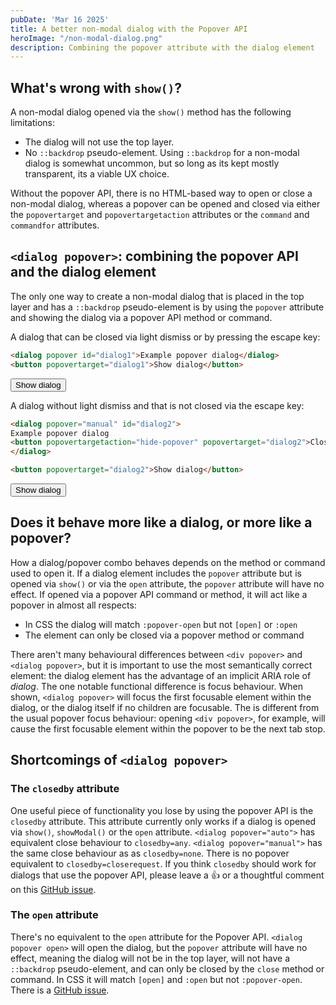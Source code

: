 ```yaml
---
pubDate: 'Mar 16 2025'
title: A better non-modal dialog with the Popover API
heroImage: "/non-modal-dialog.png"
description: Combining the popover attribute with the dialog element
---
```


<style>
::backdrop {
    background-color: rgba(0,0,0,.1) !important;
  }

  dialog {
    padding: 8px 12px;
    left: 16px;
    bottom: 16px;
    top: auto;
    right: auto;
  }

</style>

## What's wrong with `show()`?

A non-modal dialog opened via the `show()` method has the following limitations:

- The dialog will not use the top layer.
- No `::backdrop` pseudo-element. Using `::backdrop` for a non-modal dialog is somewhat uncommon, but so long as its kept mostly transparent, its a viable UX choice.

Without the popover API, there is no HTML-based way to open or close a non-modal dialog, whereas a popover can be opened and closed via either the `popovertarget` and `popovertargetaction` attributes or the `command` and `commandfor` attributes.

## `<dialog popover>`: combining the popover API and the dialog element

The only one way to create a non-modal dialog that is placed in the top layer and has a `::backdrop` pseudo-element is by using the `popover` attribute and showing the dialog via a popover API method or command.

A dialog that can be closed via light dismiss or by pressing the escape key:

```html
<dialog popover id="dialog1">Example popover dialog</dialog>
<button popovertarget="dialog1">Show dialog</button>
```

<dialog popover id="dialog1">Example popover dialog</dialog>
<button popovertarget="dialog1">Show dialog</button>

A dialog without light dismiss and that is not closed via the escape key:

```html
<dialog popover="manual" id="dialog2">
Example popover dialog
<button popovertargetaction="hide-popover" popovertarget="dialog2">Close</button>
</dialog>

<button popovertarget="dialog2">Show dialog</button>
```

<style>
    #dialog2:popover-open {
        display: flex;
        gap: 12px;
        align-items: center;
    }
</style>

<dialog style="
    gap: 12px;
    align-items: center;" popover="manual" id="dialog2">
Example popover dialog
<button popovertargetaction="hide-popover" popovertarget="dialog2">Close</button>
</dialog>
<button popovertarget="dialog2">Show dialog</button>

## Does it behave more like a dialog, or more like a popover?

How a dialog/popover combo behaves depends on the method or command used to open it. If a dialog element includes the `popover` attribute but is opened via `show()` or via the `open` attribute, the `popover` attribute will have no effect. If opened via a popover API command or method, it will act like a popover in almost all respects:

- In CSS the dialog will match `:popover-open` but not `[open]` or `:open`
- The element can only be closed via a popover method or command

There aren't many behavioural differences between `<div popover>` and `<dialog popover>`, but it is important to use the most semantically correct element: the dialog element has the advantage of an implicit ARIA role of *dialog*. The one notable functional difference is focus behaviour. When shown, `<dialog popover>` will focus the first focusable element within the dialog, or the dialog itself if no children are focusable. The is different from the usual popover focus behaviour: opening `<div popover>`, for example, will cause the first focusable element within the popover to be the next tab stop.

## Shortcomings of `<dialog popover>`

### The `closedby` attribute

One useful piece of functionality you lose by using the popover API is the `closedby` attribute. This attribute currently only works if a dialog is opened via `show()`, `showModal()` or the `open` attribute. `<dialog popover="auto">` has equivalent close behaviour to `closedby=any`. `<dialog popover="manual">` has the same close behaviour as as `closedby=none`. There is no popover equivalent to `closedby=closerequest`. If you think `closedby` should work for dialogs that use the popover API, please leave a 👍 or a thoughtful comment on this [GitHub issue](https://github.com/whatwg/html/issues/11105). 

### The `open` attribute

There's no equivalent to the `open` attribute for the Popover API. `<dialog popover open>` will open the dialog, but the `popover` attribute will have no effect, meaning the dialog will not be in the top layer, will not have a `::backdrop` pseudo-element, and can only be closed by the `close` method or command. In CSS it will match `[open]` and `:open` but not `:popover-open`. There is a [GitHub issue](https://github.com/openui/open-ui/issues/771).
